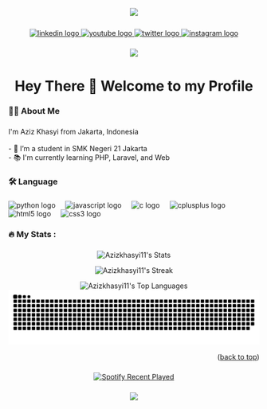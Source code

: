 <a name="readme-top"></a>

<div align="center">
  <img height="150" src="https://images.weserv.nl/?url=avatars.githubusercontent.com/u/74176356?v=4&h=300&w=300&fit=cover&mask=circle&maxage=7d"  />
</div>

###

<div align="center">
  <a href="https://www.linkedin.com/in/aziz-khasyi-227418236/" target="_blank">
    <img src="https://img.shields.io/static/v1?message=LinkedIn&logo=linkedin&label=&color=0077B5&logoColor=white&labelColor=&style=for-the-badge" height="25" alt="linkedin logo"  />
  </a>
  <a href="https://www.youtube.com/channel/UCo1dFuTQfPrQpfPZfVdxR6g" target="_blank">
    <img src="https://img.shields.io/static/v1?message=Youtube&logo=youtube&label=&color=FF0000&logoColor=white&labelColor=&style=for-the-badge" height="25" alt="youtube logo"  />
  </a>
  <a href="https://twitter.com/azizkhasyi11" target="_blank">
    <img src="https://img.shields.io/static/v1?message=Twitter&logo=twitter&label=&color=1DA1F2&logoColor=white&labelColor=&style=for-the-badge" height="25" alt="twitter logo"  />
  </a>
  <a href="https://www.instagram.com/aziz_khasyi11/" target="_blank">
    <img src="https://img.shields.io/static/v1?message=Instagram&logo=instagram&label=&color=E4405F&logoColor=white&labelColor=&style=for-the-badge" height="25" alt="instagram logo"  />
  </a>
</div>

###

<div align="center">
  <img src="https://visitor-badge.laobi.icu/badge?page_id=Azizkhasyi11.Azizkhasyi11&"  />
</div>

###

<h1 align="center">Hey There 👋 Welcome to my Profile</h1>

###

<h3 align="left">👩‍💻  About Me</h3>

###

<p align="left">I'm Aziz Khasyi from Jakarta, Indonesia<br><br>- 🔭 I’m a student in SMK Negeri 21 Jakarta<br>- 📚 I'm currently learning PHP, Laravel, and Web</p>

###

<h3 align="left">🛠 Language</h3>

###

<div align="left">
  <img src="https://cdn.jsdelivr.net/gh/devicons/devicon/icons/python/python-original.svg" height="40" alt="python logo"  />
  <img width="12" />
  <img src="https://cdn.jsdelivr.net/gh/devicons/devicon/icons/javascript/javascript-original.svg" height="40" alt="javascript logo"  />
  <img width="12" />
  <img src="https://cdn.jsdelivr.net/gh/devicons/devicon/icons/c/c-original.svg" height="40" alt="c logo"  />
  <img width="12" />
  <img src="https://cdn.jsdelivr.net/gh/devicons/devicon/icons/cplusplus/cplusplus-original.svg" height="40" alt="cplusplus logo"  />
  <img width="12" />
  <img src="https://cdn.jsdelivr.net/gh/devicons/devicon/icons/html5/html5-original.svg" height="40" alt="html5 logo"  />
  <img width="12" />
  <img src="https://cdn.jsdelivr.net/gh/devicons/devicon/icons/css3/css3-original.svg" height="40" alt="css3 logo"  />
</div>

###

<h3 align="left">🔥   My Stats :</h3>

###

<div align="center">
  
  ![Azizkhasyi11's Stats](https://github-readme-stats.vercel.app/api?username=Azizkhasyi11&theme=blueberry&show_icons=true&hide_border=true&count_private=true)
  
  ![Azizkhasyi11's Streak](https://github-readme-streak-stats.herokuapp.com/?user=Azizkhasyi11&theme=blueberry&hide_border=true)
  
  ![Azizkhasyi11's Top Languages](https://github-readme-stats.vercel.app/api/top-langs/?username=Azizkhasyi11&theme=blueberry&show_icons=true&hide_border=true&layout=compact)
  <img src="https://raw.githubusercontent.com/Azizkhasyi11/Azizkhasyi11/output/snake.svg" alt="Snake animation" />
</div>
<p align="right">(<a href="#readme-top">back to top</a>)</p>

###

<div align="center">
  <a href="https://open.spotify.com/user/nsgwtn1gv7jnzgldrcx103w6n">
    <img src="https://spotify-recently-played-readme.vercel.app/api?user=nsgwtn1gv7jnzgldrcx103w6n&count=1" alt="Spotify Recent Played"/>
  </a>
</div>

###

<div align="center">
  <img src="https://profile-counter.glitch.me/Azizkhasyi11/count.svg?"  />
</div>

###

<div align="center>
  <img src="https://readme-typing-svg.demolab.com?font=Fira+Code&pause=1000&color=F7F7F7&random=false&width=435&lines=Aku+bukan+sepuh"/>
</div>
